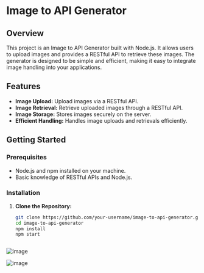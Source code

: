 # Image to API Generator

## Overview

This project is an Image to API Generator built with Node.js. It allows users to upload images and provides a RESTful API to retrieve these images. The generator is designed to be simple and efficient, making it easy to integrate image handling into your applications.

## Features

- **Image Upload:** Upload images via a RESTful API.
- **Image Retrieval:** Retrieve uploaded images through a RESTful API.
- **Image Storage:** Stores images securely on the server.
- **Efficient Handling:** Handles image uploads and retrievals efficiently.

## Getting Started

### Prerequisites

- Node.js and npm installed on your machine.
- Basic knowledge of RESTful APIs and Node.js.

### Installation

1. **Clone the Repository:**
   ```bash
   git clone https://github.com/your-username/image-to-api-generator.git
   cd image-to-api-generator
   npm install
   npm start



![image](https://github.com/Chohankoti/ImageToAPI/assets/110148983/ebf350dd-1ff5-412c-acb9-04ef5410b4e3)



![image](https://github.com/Chohankoti/ImageToAPI/assets/110148983/26daf009-8058-4e5a-acc5-0e8c25dcbe64)
